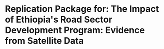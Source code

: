 # Replication Package for: The Impact of Ethiopia's Road Sector Development Program: Evidence from Satellite Data